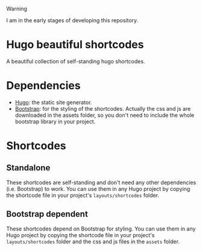 > [!WARNING]
> I am in the early stages of developing this repository.

# Hugo beautiful shortcodes

A beautiful collection of self-standing hugo shortcodes.

# Dependencies

- [Hugo](https://gohugo.io/): the static site generator.
- [Bootstrap](https://getbootstrap.com/): for the styling of the shortcodes. Actually the css and js are downloaded in the assets folder, so you don't need to include the whole bootstrap library in your project.

# Shortcodes

## Standalone

These shortcodes are self-standing and don't need any other dependencies (i.e. Bootstrap) to work. You can use them in any Hugo project by copying the shortcode file in your project's `layouts/shortcodes` folder.

## Bootstrap dependent

These shortcodes depend on Bootstrap for styling. You can use them in any Hugo project by copying the shortcode file in your project's `layouts/shortcodes` folder and the css and js files in the `assets` folder.
